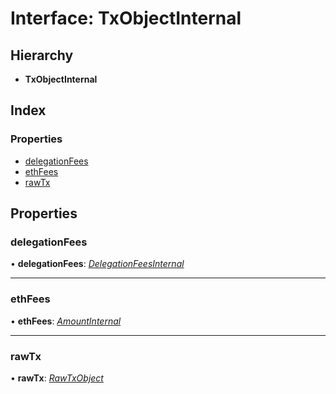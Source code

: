 # Interface: TxObjectInternal

## Hierarchy

- **TxObjectInternal**

## Index

### Properties

- [delegationFees](_typings_.txobjectinternal.md#delegationfees)
- [ethFees](_typings_.txobjectinternal.md#ethfees)
- [rawTx](_typings_.txobjectinternal.md#rawtx)

## Properties

### delegationFees

• **delegationFees**: _[DelegationFeesInternal](_typings_.delegationfeesinternal.md)_

---

### ethFees

• **ethFees**: _[AmountInternal](_typings_.amountinternal.md)_

---

### rawTx

• **rawTx**: _[RawTxObject](_typings_.rawtxobject.md)_
